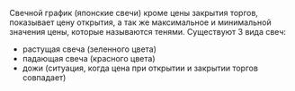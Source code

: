 Свечной график (японские свечи) кроме цены закрытия торгов, показывает цену открытия, а так же максимальное и минимальной значения цены, которые называются тенями. Существуют 3 вида свеч:
- растущая свеча (зеленного цвета)
- падающая свеча (красного цвета)
- дожи (ситуация, когда цена при открытии и закрытии торгов совпадает)